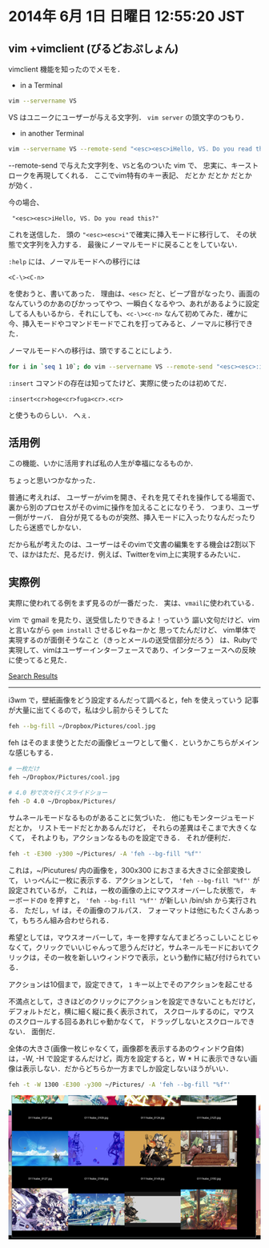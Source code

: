 2014年  6月  1日 日曜日 12:55:20 JST
===

vim +vimclient (びるどおぷしょん)
---------------------------------

vimclient 機能を知ったのでメモを．

- in a Terminal

```bash
vim --servername VS
```

VS はユニークにユーザーが与える文字列．
`vim server` の頭文字のつもり．

- in another Terminal

```bash
vim --servername VS --remote-send "<esc><esc>iHello, VS. Do you read this?"
```

--remote-send で与えた文字列を、`VS`と名のついた vim で、
忠実に、キーストロークを再現してくれる．
ここでvim特有のキー表記、<esc> だとか <cr> だとか <C-n> だとか
が効く．

今の場合、

```vim
 "<esc><esc>iHello, VS. Do you read this?"
```

これを送信した．
頭の `"<esc><esc>i"`で確実に挿入モードに移行して、
その状態で文字列を入力する．
最後にノーマルモードに戻ることをしていない．

`:help` には、ノーマルモードへの移行には

```vim
<C-\><C-n>
```

を使おうと、書いてあった．
理由は、`<esc>` だと、ビープ音がなったり、画面のなんていうのかあのぴかっってやつ、一瞬白くなるやつ、あれがあるように設定してる人もいるから．それにしても、`<c-\><c-n>` なんて初めてみた．確かに今、挿入モードやコマンドモードでこれを打ってみると、ノーマルに移行できた．

ノーマルモードへの移行は、頭ですることにしよう．

```bash
for i in `seq 1 10`; do vim --servername VS --remote-send "<esc><esc>:insert<cr>${i}<cr>."; done
```

`:insert` コマンドの存在は知ってたけど、実際に使ったのは初めてだ．

```vim
:insert<cr>hoge<cr>fuga<cr>.<cr>
```

と使うものらしい．
へぇ．

活用例
---

この機能、いかに活用すれば私の人生が幸福になるものか．

ちょっと思いつかなかった．

普通に考えれば、
ユーザーがvimを開き、それを見てそれを操作してる場面で、裏から別のプロセスがそのvimに操作を加えることになりそう．
つまり、ユーザー側がサーバ．
自分が見てるものが突然、挿入モードに入ったりなんだったりしたら迷惑でしかない．

だから私が考えたのは、ユーザーはそのvimで文書の編集をする機会は2割以下で、ほかはただ、見るだけ．例えば、Twitterをvim上に実現するみたいに．

実際例
---

実際に使われてる例をまず見るのが一番だった．
実は、`vmail`に使われている．

vim で gmail を見たり、送受信したりできるよ！っていう
謳い文句だけど、vimと言いながら `gem install` させるじゃねーかと
思ってたんだけど、
vim単体で実現するのが面倒そうなこと（きっとメールの送受信部分だろう）
は、Rubyで実現して、vimはユーザーインターフェースであり、インターフェースへの反映に使ってると見た．

[Search Results](https://github.com/danchoi/vmail/search?q=servername&ref=cmdform)

----------------------------------------------------------

i3wm で，壁紙画像をどう設定するんだって調べると，feh を使えっていう
記事が大量に出てくるので，私は少し前からそうしてた

```bash
feh --bg-fill ~/Dropbox/Pictures/cool.jpg
```

feh はそのまま使うとただの画像ビューワとして働く．というかこちらがメインな感じもする．

```bash
# 一枚だけ
feh ~/Dropbox/Pictures/cool.jpg
```

```bash
# 4.0 秒で次々行くスライドショー
feh -D 4.0 ~/Dropbox/Pictures/
```

サムネールモードなるものがあることに気づいた．
他にもモンタージュモードだとか，
リストモードだとかあるんだけど，
それらの差異はそこまで大きくなくて，
それよりも，アクションなるものを設定できる．
それが便利だ．

```bash
feh -t -E300 -y300 ~/Pictures/ -A 'feh --bg-fill "%f"'
```

これは，~/Picutures/ 内の画像を，300x300 におさまる大きさに全部変換して，
いっぺんに一枚に表示する．アクションとして，
`'feh --bg-fill "%f"'`
が設定されているが，
これは，一枚の画像の上にマウスオーバーした状態で，
キーボードの`0` を押すと，
`'feh --bg-fill "%f"'`
が新しい /bin/sh から実行される．
ただし，`%f` は，その画像のフルパス．
フォーマットは他にもたくさんあって，もちろん組み合わせられる．

希望としては，マウスオーバーして，キーを押すなんてまどろっこしいことじゃなくて，クリックでいいじゃんって思うんだけど，サムネールモードにおいてクリックは，その一枚を新しいウィンドウで表示，という動作に結び付けられている．

アクションは10個まで，設定できて，
`1` キー以上でそのアクションを起こせる

不満点として，さきほどのクリックにアクションを設定できないこともだけど，
デフォルトだと，横に細く縦に長く表示されて，
スクロールするのに，マウスのスクロールする回るあれじゃ動かなくて，
ドラッグしないとスクロールできない．
面倒だ．

全体の大きさ(画像一枚じゃなくて，画像郡を表示するあのウィンドウ自体)は，-W, -H で設定するんだけど，両方を設定すると，W * H に表示できない画像は表示しない．だからどちらか一方までしか設定しないほうがいい．

```bash
feh -t -W 1300 -E300 -y300 ~/Pictures/ -A 'feh --bg-fill "%f"'
```

![](../../img/140601.png)
